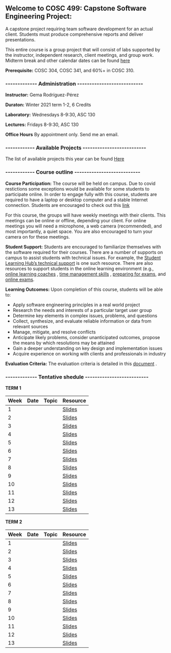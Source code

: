 ## Welcome to COSC 499: Capstone Software Engineering Project: 
A capstone project requiring team software development for an actual client. Students must produce comprehensive reports and deliver presentations. 

This entire course is a group project that will consist of labs supported by the instructor, independent research, client meetings, and group work. Midterm break and other calendar dates can be found [here](http://okanagan.students.ubc.ca/calendar/)

**Prerequisite:** COSC 304, COSC 341, and 60%+ in COSC 310.

### -------------  Administration ---------------------------
**Instructor:** Gema Rodríguez-Pérez

**Duraton:** Winter 2021 term 1-2, 6 Credits

**Laboratory:** Wednesdays 8-9:30, ASC 130

**Lectures:** Fridays 8-9:30, ASC 130

**Office Hours** By appointment only. Send me an email.


### ------------ Available Projects --------------------------

The list of available projects this year can be found  [Here](https://github.com/Gemarodri/Capstone499/blob/main/projects.md)


### ------------ Course outline ---------------------------
**Course Participation:** The course will be held on campus. Due to covid restictions some exceptions would be available for some students to participate online. In order to engage fully with this course, students are required to have a laptop or desktop computer and a stable Internet connection. Students are encouraged to check out this [link](https://keeplearning.ubc.ca/setting-up/)  

For this course, the groups will have weekly meetings with their clients. This meetings can be online or offline, depending your client. For online meetings you will need a microphone, a web camera (recommended), and most importantly, a quiet space. You are also encouraged to turn your camera on for these meetings.


**Student Support:** Students are encouraged to familiarize themselves with the software required for their courses. There are a number of supports on campus to assist students with technical issues. For example, the [Student Learning Hub’s technical support](https://students.ok.ubc.ca/academic-success/learning-hub/tech-support-for-online-learning/) is one such resource. There are also resources to support students in the online learning environment (e.g., [online learning coaches]( https://students.ok.ubc.ca/academic-success/learning-hub/online-learning-coaches/) , [time management skills](https://learningcommons.ubc.ca/student-toolkits/managing-your-time/) , [preparing for exams](https://learningcommons.ubc.ca/student-toolkits/preparing-for-exams/), and [online exams](https://learningcommons.ubc.ca/online-exams/).


**Learning Outcomes:** Upon completion of this course, students will be able to:
- Apply software engineering principles in a real world project
- Research the needs and interests of a particular target user group
- Determine key elements in complex issues, problems, and questions
- Collect, synthesize, and evaluate reliable information or data from relevant sources
- Manage, mitigate, and resolve conflicts
- Anticipate likely problems, consider unanticipated outcomes, propose the means by which resolutions may be
attained
- Gain a deeper understanding on key design and implementation issues
- Acquire experience on working with clients and professionals in industry

**Evaluation Criteria:** The evaluation criteria is detailed in this [document]() .

### ------------- Tentative shedule --------------------------

**TERM 1**

|Week   	|  Date 	|  Topic 	|   Resource	|
|---	    |---	    |---	    |---	        |
| 1  	    |   	    |   	    | [Slides](url) |
| 2 	    |   	    |   	    | [Slides](url) |
| 3  	    |   	    |   	    | [Slides](url) |
| 4  	    |   	    |   	    | [Slides](url) |
| 5  	    |   	    |   	    | [Slides](url) |
| 6  	    |   	    |   	    | [Slides](url) |
| 7  	    |   	    |   	    | [Slides](url) |
| 8  	    |   	    |   	    | [Slides](url) | 	
| 9  	    |   	    |   	    | [Slides](url) |
| 10  	  |   	    |   	    | [Slides](url) |
| 11  	  |   	    |   	    | [Slides](url) |
| 12  	  |   	    |   	    | [Slides](url) |
| 13  	  |   	    |   	    | [Slides](url) |



**TERM 2**

|Week   	|  Date 	|  Topic 	|   Resource	|
|---	    |---	    |---	    |---	        |
| 1  	    |   	    |   	    | [Slides](url) |
| 2 	    |   	    |   	    | [Slides](url) |
| 3  	    |   	    |   	    | [Slides](url) |
| 4  	    |   	    |   	    | [Slides](url) |
| 5  	    |   	    |   	    | [Slides](url) |
| 6  	    |   	    |   	    | [Slides](url) |
| 7  	    |   	    |   	    | [Slides](url) |
| 8  	    |   	    |   	    | [Slides](url) | 	
| 9  	    |   	    |   	    | [Slides](url) |
| 10  	  |   	    |   	    | [Slides](url) |
| 11  	  |   	    |   	    | [Slides](url) |
| 12  	  |   	    |   	    | [Slides](url) |
| 13  	  |   	    |   	    | [Slides](url) |
